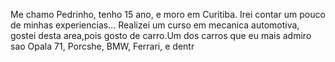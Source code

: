 Me chamo Pedrinho, tenho 15 ano, e moro em Curitiba.
  Irei contar um pouco de minhas experiencias... Realizei um curso em mecanica automotiva,
  gostei desta area,pois gosto de carro.Um dos carros que eu mais admiro sao Opala 71, Porcshe, BMW, Ferrari, e dentr
